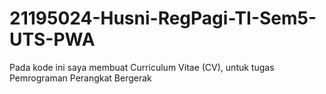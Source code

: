 # 21195024-Husni-RegPagi-TI-Sem5-UTS-PWA
Pada kode ini saya membuat Curriculum Vitae (CV), untuk tugas Pemrograman Perangkat Bergerak

